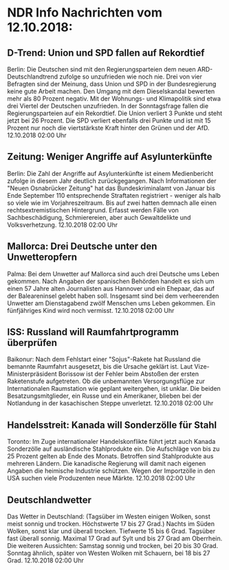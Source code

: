 # NDR Info Nachrichten vom 12.10.2018:


## D-Trend: Union und SPD fallen auf Rekordtief
Berlin: Die Deutschen sind mit den Regierungsparteien dem neuen ARD-Deutschlandtrend zufolge so unzufrieden wie noch nie. Drei von vier Befragten sind der Meinung, dass Union und SPD in der Bundesregierung keine gute Arbeit machen. Den Umgang mit dem Dieselskandal bewerten mehr als 80 Prozent negativ. Mit der Wohnungs- und Klimapolitik sind etwa drei Viertel der Deutschen unzufrieden. In der Sonntagsfrage fallen die Regierungsparteien auf ein Rekordtief. Die Union verliert 3 Punkte und steht jetzt bei 26 Prozent. Die SPD verliert ebenfalls drei Punkte und ist mit 15 Prozent nur noch die viertstärkste Kraft hinter den Grünen und der AfD. 12.10.2018 02:00 Uhr 

## Zeitung: Weniger Angriffe auf Asylunterkünfte
Berlin: Die Zahl der Angriffe auf Asylunterkünfte ist einem Medienbericht zufolge in diesem Jahr deutlich zurückgegangen. Nach Informationen der "Neuen Osnabrücker Zeitung" hat das Bundeskriminalamt von Januar bis Ende September 110 entsprechende Straftaten registriert - weniger als halb so viele wie im Vorjahreszeitraum. Bis auf zwei hatten demnach alle einen rechtsextremistischen Hintergrund. Erfasst werden Fälle von  Sachbeschädigung, Schmierereien, aber auch Gewaltdelikte und Volksverhetzung. 12.10.2018 02:00 Uhr 

## Mallorca: Drei Deutsche unter den Unwetteropfern
Palma: Bei dem Unwetter auf Mallorca sind auch drei Deutsche ums Leben gekommen. Nach Angaben der spanischen Behörden handelt es sich um einen 57 Jahre alten Journalisten aus Hannover und ein Ehepaar, das auf der Baleareninsel gelebt haben soll. Insgesamt sind bei dem verheerenden Unwetter am Dienstagabend zwölf Menschen ums Leben gekommen. Ein fünfjähriges Kind wird noch vermisst. 12.10.2018 02:00 Uhr 

## ISS: Russland will Raumfahrtprogramm überprüfen
Baikonur: Nach dem Fehlstart einer "Sojus"-Rakete hat Russland die bemannte Raumfahrt ausgesetzt, bis die Ursache geklärt ist. Laut Vize-Ministerpräsident Borissow ist der Fehler beim Abstoßen der ersten Raketenstufe aufgetreten. Ob die unbemannten Versorgungsflüge zur Internationalen Raumstation wie geplant weitergehen, ist unklar. Die beiden Besatzungsmitglieder, ein Russe und ein Amerikaner, blieben bei der Notlandung in der kasachischen Steppe unverletzt. 12.10.2018 02:00 Uhr 

## Handelsstreit: Kanada will Sonderzölle für Stahl
Toronto: Im Zuge internationaler Handelskonflikte führt jetzt auch Kanada Sonderzölle auf ausländische Stahlprodukte ein. Die Aufschläge von bis zu 25 Prozent gelten ab Ende des Monats. Betroffen sind Stahlprodukte aus mehreren Ländern. Die kanadische Regierung will damit nach eigenen Angaben die heimische Industrie schützen. Wegen der Importzölle in den USA suchen viele Produzenten neue Märkte. 12.10.2018 02:00 Uhr 

## Deutschlandwetter
Das Wetter in Deutschland:
(Tagsüber im Westen einigen Wolken, sonst meist sonnig und trocken. Höchstwerte 17 bis 27 Grad.) Nachts im Süden Wolken, sonst klar und überall trocken. Tiefwerte 15 bis 6 Grad. Tagsüber fast überall sonnig. Maximal 17 Grad auf Sylt und bis 27 Grad am Oberrhein. Die weiteren Aussichten:
Samstag sonnig und trocken, bei 20 bis 30 Grad. Sonntag ähnlich, später von Westen Wolken mit Schauern, bei 18 bis 27 Grad. 12.10.2018 02:00 Uhr 
